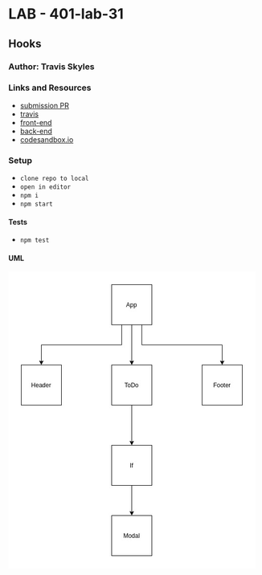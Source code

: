 # LAB - 401-lab-31

## Hooks

### Author: Travis Skyles

### Links and Resources

- [submission PR](https://github.com/tskyles-401-advanced-javascript/401-lab-31/pull/1)
- [travis](https://travis-ci.com/tskyles-401-advanced-javascript/401-lab-31)
- [front-end](https://master.dbw6qo6x3ye3m.amplifyapp.com/)
- [back-end](https://todo-backend-lab-32.herokuapp.com/)
- [codesandbox.io](https://codesandbox.io/s/lab-34-dsbjf)

### Setup

- `clone repo to local`
- `open in editor`
- `npm i`
- `npm start`

#### Tests

- `npm test`

#### UML

![](./assets/lab-31.jpg)
